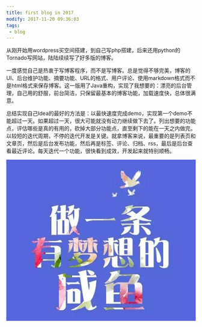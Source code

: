 ```yaml
---
title: first blog in 2017
modify: 2017-11-20 09:36:03
tags:
 - blog
---
```




从刚开始用wordpress买空间搭建，到自己写php搭建，后来还用python的Tornado写网站，陆陆续续写了好多版的博客。

<!-- more -->

一度感觉自己是热衷于写博客程序，而不是写博客。总是觉得不够完美，博客的UI、后台维护功能、摘要功能、URL的格式、用户评论、使用markdown格式而不是html格式来保存博客。这一版用了Java重构，实现了我想要的：漂亮的后台管理，自己用的舒服，前台简洁，只保留最基本的博客功能，加载速度快，总体很满意。

总结实现自己Idea的最好的方法是：以最快速度完成demo，实现第一个demo不能超过一天。如果超过一天，很大可能就没有动力继续做下去了。列出想要的功能点，评估哪些是真的有用的，砍掉大部分功能点，直至剩下的能在一天之内做完。以较短的迭代周期，不停的迭代开发是关键。就拿博客来说，最重要的是列表页和文章页，然后是后台发布功能，然后再是标签、评论、归档、rss，最后是后台查看最近评论。每天迭代一个功能，很快看到成效，开发起来就特别顺畅。

![img](assets/10661512202223432.png)
